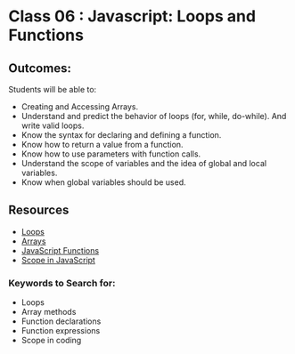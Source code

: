 # Class 06 : Javascript: Loops and Functions

## Outcomes:
Students will be able to:
- Creating and Accessing Arrays.
- Understand and predict the behavior of loops (for, while, do-while). And write valid loops.
- Know the syntax for declaring and defining a function.
- Know how to return a value from a function.
- Know how to use parameters with function calls.
- Understand the scope of variables and the idea of global and local variables.
- Know when global variables should be used.

## Resources
* [Loops](https://www.javatpoint.com/javascript-loop)
* [Arrays](https://javascript.info/array)
* [JavaScript Functions](https://developer.mozilla.org/en-US/docs/Web/JavaScript/Guide/Functions)
* [Scope in JavaScript](https://www.digitalocean.com/community/tutorials/understanding-scope-in-javascript)

### Keywords to Search for: 
* Loops
* Array methods
* Function declarations
* Function expressions
* Scope in coding